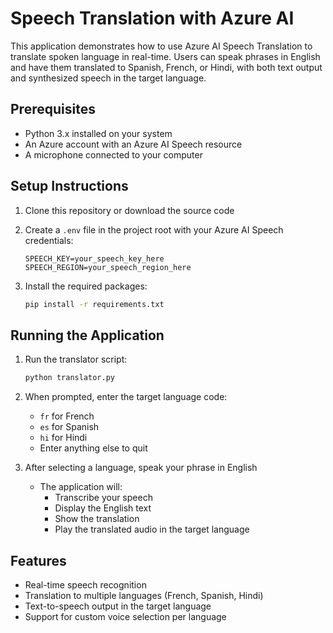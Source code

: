 # Speech Translation with Azure AI

This application demonstrates how to use Azure AI Speech Translation to translate spoken language in real-time. Users can speak phrases in English and have them translated to Spanish, French, or Hindi, with both text output and synthesized speech in the target language.

## Prerequisites

- Python 3.x installed on your system
- An Azure account with an Azure AI Speech resource
- A microphone connected to your computer

## Setup Instructions

1. Clone this repository or download the source code

2. Create a `.env` file in the project root with your Azure AI Speech credentials:
   ```
   SPEECH_KEY=your_speech_key_here
   SPEECH_REGION=your_speech_region_here
   ```

3. Install the required packages:
   ```bash
   pip install -r requirements.txt
   ```

## Running the Application

1. Run the translator script:
   ```bash
   python translator.py
   ```

2. When prompted, enter the target language code:
   - `fr` for French
   - `es` for Spanish
   - `hi` for Hindi
   - Enter anything else to quit

3. After selecting a language, speak your phrase in English
   - The application will:
     - Transcribe your speech
     - Display the English text
     - Show the translation
     - Play the translated audio in the target language

## Features

- Real-time speech recognition
- Translation to multiple languages (French, Spanish, Hindi)
- Text-to-speech output in the target language
- Support for custom voice selection per language